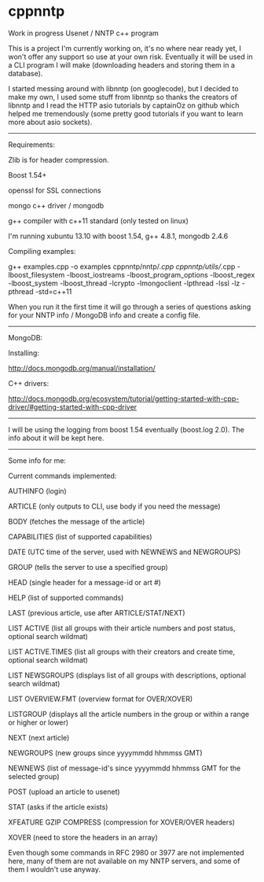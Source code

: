 cppnntp
==========

Work in progress Usenet / NNTP c++ program

This is a project I'm currently working on, it's no where near ready
yet, I won't offer any support so use at your own risk. Eventually
it will be used in a CLI program I will make (downloading headers
and storing them in a database).

I started messing around with libnntp (on googlecode), but I decided to
make my own, I used some stuff from libnntp so thanks the creators of
libnntp and I read the HTTP asio tutorials by captainOz on github
which helped me tremendously (some pretty good tutorials if you want to
learn more about asio sockets).

------------------------------------------------------------------------

Requirements:

Zlib is for header compression.

Boost 1.54+

openssl for SSL connections

mongo c++ driver / mongodb

g++ compiler with c++11 standard (only tested on linux)

I'm running xubuntu 13.10 with boost 1.54, g++ 4.8.1, mongodb 2.4.6

Compiling examples:

g++ examples.cpp -o examples cppnntp/nntp/*.cpp cppnntp/utils/*.cpp -lboost_filesystem -lboost_iostreams -lboost_program_options -lboost_regex -lboost_system -lboost_thread -lcrypto -lmongoclient -lpthread -lssl -lz -pthread -std=c++11

When you run it the first time it will go through a series of questions
asking for your NNTP info / MongoDB info and create a config file.

------------------------------------------------------------------------

MongoDB:

Installing:

http://docs.mongodb.org/manual/installation/

C++ drivers:

http://docs.mongodb.org/ecosystem/tutorial/getting-started-with-cpp-driver/#getting-started-with-cpp-driver

------------------------------------------------------------------------

I will be using the logging from boost 1.54 eventually (boost.log 2.0).
The info about it will be kept here.

------------------------------------------------------------------------

Some info for me:


Current commands implemented:

AUTHINFO      (login)

ARTICLE       (only outputs to CLI, use body if you need the message)

BODY          (fetches the message of the article)

CAPABILITIES  (list of supported capabilities)

DATE          (UTC time of the server, used with NEWNEWS and NEWGROUPS)

GROUP         (tells the server to use a specified group)

HEAD          (single header for a message-id or art #)

HELP          (list of supported commands)

LAST          (previous article, use after ARTICLE/STAT/NEXT)

LIST ACTIVE   (list all groups with their article numbers and post status, optional search wildmat)

LIST ACTIVE.TIMES (list all groups with their creators and create time, optional search wildmat)

LIST NEWSGROUPS (displays list of all groups with descriptions, optional search wildmat)

LIST OVERVIEW.FMT (overview format for OVER/XOVER)  

LISTGROUP     (displays all the article numbers in the group or within a range or higher or lower)

NEXT          (next article)

NEWGROUPS     (new groups since yyyymmdd hhmmss GMT)

NEWNEWS       (list of message-id's since yyyymmdd hhmmss GMT for the selected group)      

POST          (upload an article to usenet)

STAT          (asks if the article exists)

XFEATURE GZIP COMPRESS (compression for XOVER/OVER headers)

XOVER         (need to store the headers in an array)

Even though some commands in RFC 2980 or 3977 are not implemented here, many of them are
not available on my NNTP servers, and some of them I wouldn't use anyway.
